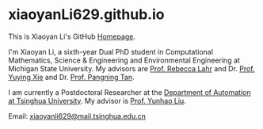 # xiaoyanLi629.github.io

This is Xiaoyan Li's GitHub [Homepage](https://xiaoyanLi629.github.io/).

I'm Xiaoyan Li, a sixth-year Dual PhD student in Computational Mathematics, Science & Engineering and Environmental Engineering at Michigan State University. My advisors are [Prof. Rebecca Lahr](https://www.egr.msu.edu/lahrlab/profile/rebecca-h-lahr) and Dr. [Prof. Yuying Xie](https://cmse.msu.edu/directory/faculty/yuying-xie/) and Dr. [Prof. Pangning Tan](https://www.cse.msu.edu/~ptan/).

I am currently a Postdoctoral Researcher at the [Department of Automation at Tsinghua University](https://www.au.tsinghua.edu.cn/). My advisor is [Prof. Yunhao Liu](https://people.gix.tsinghua.edu.cn/yunhao/).

<!-- Email: xiaoyanli629@gmail.com -->

Email: <a href="mailto:xiaoyanli629@tsinghua.edu.cn">
         <i class="fas fa-fw fa-envelope" aria-hidden="true"></i> xiaoyanli629@mail.tsinghua.edu.cn
       </a>